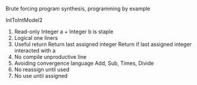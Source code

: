 Brute forcing program synthesis, programming by example

IntToIntModel2

1. Read-only Integer a + Integer b is staple
2. Logical one liners
3. Useful return
    Return last assigned integer
    Return if last assigned integer interacted with a
4. No compile unproductive line
5. Avoiding convergence language
    Add, Sub, Times, Divide
6. No reassign until used
7. No use until assigned
